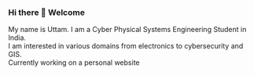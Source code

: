 ### Hi there 👋 Welcome  
My name is Uttam. I am a Cyber Physical Systems Engineering Student in India.  
I am interested in various domains from electronics to cybersecurity and GIS.  
Currently working on a personal website  
